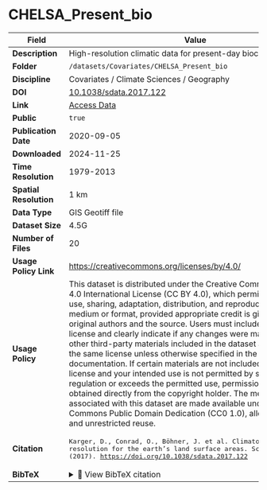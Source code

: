 # CHELSA_Present_bio

| Field | Value |
|--------|-------|
| **Description** | High-resolution climatic data for present-day bioclimatic analysis. |
| **Folder** | `/datasets/Covariates/CHELSA_Present_bio` |
| **Discipline** | Covariates / Climate Sciences / Geography |
| **DOI** | [10.1038/sdata.2017.122](https://doi.org/10.1038/sdata.2017.122) |
| **Link** | [Access Data](https://chelsa-climate.org/bioclim/) |
| **Public** | `true` |
| **Publication Date** | 2020-09-05 |
| **Downloaded** | 2024-11-25 |
| **Time Resolution** | 1979-2013 |
| **Spatial Resolution** | 1 km |
| **Data Type** | GIS Geotiff file |
| **Dataset Size** | 4.5G |
| **Number of Files** | 20 |
| **Usage Policy Link** | https://creativecommons.org/licenses/by/4.0/ |
| **Usage Policy** | This dataset is distributed under the Creative Commons Attribution 4.0 International License (CC BY 4.0), which permits unrestricted use, sharing, adaptation, distribution, and reproduction in any medium or format, provided appropriate credit is given to the original authors and the source. Users must include a link to the license and clearly indicate if any changes were made. Images or other third-party materials included in the dataset are covered by the same license unless otherwise specified in the accompanying documentation. If certain materials are not included under this license and your intended use is not permitted by statutory regulation or exceeds the permitted use, permission must be obtained directly from the copyright holder. The metadata files associated with this dataset are made available under the Creative Commons Public Domain Dedication (CC0 1.0), allowing their free and unrestricted reuse. |
| **Citation** | <pre>Karger, D., Conrad, O., Böhner, J. et al. Climatologies at high resolution for the earth’s land surface areas. Sci Data 4, 170122 (2017). https://doi.org/10.1038/sdata.2017.122</pre> |
| **BibTeX** | <details><summary>📜 View BibTeX citation</summary><pre>@article{Karger2017,<br>  author       = {Karger, Dirk Nikolaus and Conrad, Olaf and Böhner, Jürgen and Kawohl, Tobias and Kreft, Holger and Soria-Auza, Rodrigo Wilber and Zimmermann, Niklaus E. and Linder, H. Peter and Kessler, Michael},<br>  title        = {Climatologies at high resolution for the earth’s land surface areas},<br>  journal      = {Scientific Data},<br>  year         = {2017},<br>  volume       = {4},<br>  number       = {1},<br>  pages        = {170122},<br>  doi          = {10.1038/sdata.2017.122},<br>  url          = {https://doi.org/10.1038/sdata.2017.122},<br>  issn         = {2052-4463},<br>  abstract     = {High-resolution information on climatic conditions is essential to many applications in environmental and ecological sciences. Here we present the CHELSA (Climatologies at high resolution for the earth’s land surface areas) data of downscaled model output temperature and precipitation estimates of the ERA-Interim climatic reanalysis to a high resolution of 30 arc sec. The temperature algorithm is based on statistical downscaling of atmospheric temperatures. The precipitation algorithm incorporates orographic predictors including wind fields, valley exposition, and boundary layer height, with a subsequent bias correction. The resulting data consist of a monthly temperature and precipitation climatology for the years 1979–2013. We compare the data derived from the CHELSA algorithm with other standard gridded products and station data from the Global Historical Climate Network. We compare the performance of the new climatologies in species distribution modelling and show that we can increase the accuracy of species range predictions. We further show that CHELSA climatological data has a similar accuracy as other products for temperature, but that its predictions of precipitation patterns are better.}<br>}</pre> |
